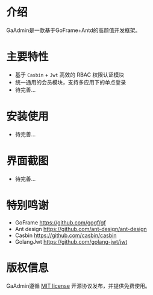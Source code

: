 # 介绍
GaAdmin是一款基于GoFrame+Antd的高颜值开发框架。

# 主要特性
- 基于 `Casbin` + `Jwt` 高效的 RBAC 权限认证模块
- 统一通用的会员模块，支持多应用下的单点登录
- 待完善...

# 安装使用
- 待完善...

# 界面截图
- 待完善...

# 特别鸣谢
- GoFrame https://github.com/gogf/gf
- Ant design https://github.com/ant-design/ant-design
- Casbin https://github.com/casbin/casbin
- GolangJwt https://github.com/golang-jwt/jwt

# 版权信息
GaAdmin遵循 [MIT license](LICENSE) 开源协议发布，并提供免费使用。



